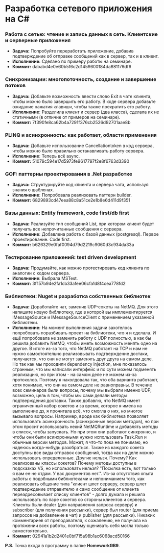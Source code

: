 # Разработка сетевого приложения на C#

### Работа с сетью: чтение и запись данных в сеть. Клиентские и серверные приложения
- **Задача:** Попробуйте переработать приложение, добавив подтверждение об отправке сообщений как в сервер, так и в клиент.
- **Исполнение:** Сделано по примеру работы на семинаре.
- **Коммит:** dababd4e0e60b5f6c2d1459600184da881176df6

### Синхронизации: многопоточность, создание и завершение потоков
- **Задача:** Добавьте возможность ввести слово Exit в чате клиента, чтобы можно было завершить его работу. В коде сервера добавьте ожидание нажатия клавиши, чтобы также прекратить его работу.
- **Исполнение:** Разделила клиент и сервер (два класса), сделала их не статичными (в отличие от примеров на семинаре).
- **Коммит:** 7f390fe8ca62b4a7291f376cb2526d92701aae8b

### PLINQ и асинхронность: как работает, области применения
- **Задача:** Добавьте использование Cancellationtoken в код сервера, чтобы можно было правильно останавливать работу сервера.
- **Исполнение:** Теперь всё async.
- **Коммит:** 51079c594e17d5973fe9617797f2e8f6763d3390

### GOF: паттерны проектирования в .Net разработке
- **Задача:** Структурируйте код клиента и сервера чата, используя знания о шаблонах.
- **Исполнение:** Попробовала реализовать паттерн builder. 
- **Коммит:** 6829893cd47eea88c8a51ce2e1b8e6d411d9f351

### Базы данных: Entity framework, code first/db first
- **Задача:** Реализуйте тип сообщений List, при котором клиент будет получать все непрочитанные сообщения с сервера.
- **Исполнение:** Добавлена работа с базой данных (postgresql). Первое проектирование. Code first.
- **Коммит:** b626329e0faf0094d79d2219c9060d3c934da33a

### Тестирование приложений: test driven development
- **Задача:** Продумайте, как можно протестировать код клиента по аналогии с кодом сервера.
- **Исполнение:** Выбрала MSTest. 
- **Коммит:** 3f157b94e2fa1cb33afee06cfa1d8f4cea778fd2

### Библиотеки: Nuget и разработка собственных библиотек
- **Задача:** Доработайте чат, заменив UDP-сокеты на NetMQ. Для этого напишите новую библиотеку, где в которой вы имплементируется IMessageSource и IMessageSourceClient с применением указанной библиотеки.
- **Исполнение:** На момент выполнения задачи захотелось попробовать поразбивать проект на библиотеки, что я и сделала. И ещё попробовала не заменить работу с UDP полностью, а как бы решила добавить NetMQ, чтобы иметь возможность менять одно на другое. В итоге из-за того, что NetMQ работает на TCP и нам не нужно самостоятельно реализовывать подтверждение достаки, получается, что они не могут заменять друг друга на самом деле. Но так как мы проходили dependency injection, мне показалось странным, что мы написали интерфейс и по сути можем подменять реализацию, но при этом - на самом деле не можем из-за протоколов. Поэтому я наколдовала так, что оба варианта работают, хотя понимаю, что они на самом деле не равноправны. В течение всех семинаров были вопросы, почему мы выбрали именно UDP, возможно, цель в том, чтобы мы сами делали методы подтверждения доставки. Также добавлю, что NetMQ имеет ограниченный набор сокетов и за время, которое я имела на выполнение дз, я прочитала всё, что смогла о них, но многое вызывало вопросы. Например, вроде как библиотека позволяет использовать асинхронность (асинхронные версии методов), но при этом просит использовать некий NetMQRuntime и добавлять методы в список, чтобы запускать. Но при этом они работают синхронно, и чтобы они были асинхронными нужно использовать Task.Run и обычные версии методов. Может, я что-то пока не понимаю, но надеюсь когда-нибудь разобраться. Также из каждого сокета доступны все виды отправок сообщений, тогда как на деле можно использовать определенные. Другие нельзя. Почему? Как реализованы классы сокетов? Почему методы доступны в подсказках VS, но использовать нельзя? "Посылка есть, вот только я вам ее не отдам. У вас документов нет.". Из-за отсутствия опыта работы с подобными библиотеками и непониманием того, как реализовать общение типа "клиент шлет серверу, сервер шлет подтверждение отправителю и само сообщение от клиента переадресовывает списку клиентов" - долго думала и решила использовать по паре сокетов со стороны клиентов и сервера. Клиенты были dealer (для направления запроса серверу) и subscriber (для получения рассылки), сервер был router (для приема запросов на добавление в чат) и publisher (для рассылки). Никаких комментариев от преподавателя, к сожалению, не получала на протяжении всех работы, поэтому оценивать себя могла только самостоятельно.
- **Коммит:** 02941a1b2d2401e0bf715a98b1ac6068acd50166  

**P.S.** Точка входа в программу в папке **HomeworkGB9**.
